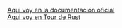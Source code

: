 [Aqui voy en la documentación oficial ](https://doc.rust-lang.org/book/ch07-02-defining-modules-to-control-scope-and-privacy.html)  
[Aqui voy en Tour de Rust](https://tourofrust.com/chapter_7_es.html)
